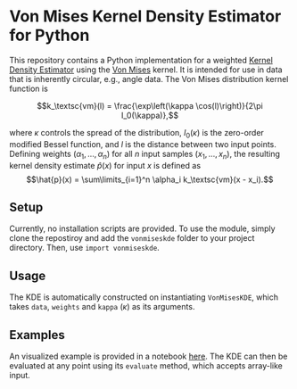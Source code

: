# Von Mises Kernel Density Estimator for Python
This repository contains a Python implementation for a weighted [Kernel Density Estimator](https://en.wikipedia.org/wiki/Kernel_density_estimation) using the [Von Mises](https://en.wikipedia.org/wiki/Von_Mises_distribution) kernel. It is intended for use in data that is inherently circular, e.g., angle data. The Von Mises distribution kernel function is

$$k_\textsc{vm}(l) = \frac{\exp\left(\kappa \cos(l)\right)}{2\pi I_0(\kappa)},$$

where $\kappa$ controls the spread of the distribution, $I_0(\kappa)$ is the zero-order modified Bessel function, and $l$ is the distance between two input points. Defining weights $(\alpha_1,\dots,\alpha_n)$ for all $n$ input samples $(x_1,\dots,x_n)$, the resulting kernel density estimate $\hat{p}(x)$ for input $x$ is defined as
$$\hat{p}(x) = \sum\limits_{i=1}^n \alpha_i k_\textsc{vm}(x - x_i).$$

## Setup
Currently, no installation scripts are provided. To use the module, simply clone the repostiroy and add the `vonmiseskde` folder to your project directory. Then, use `import vonmiseskde`.

## Usage
The KDE is automatically constructed on instantiating `VonMisesKDE`, which takes `data`, `weights` and `kappa` ($\kappa$) as its arguments.

## Examples
An visualized example is provided in a notebook [here](https://github.com/engelen/vonmiseskde/blob/master/examples/basic/Weighted%20Von%20Mises%20KDE.ipynb). The KDE can then be evaluated at any point using its `evaluate` method, which accepts array-like input.